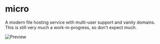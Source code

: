 # micro

A modern file hosting service with multi-user support and vanity domains. This is still very much a work-in-progress, so don't expect much.

![Preview](https://i.imgur.com/BOcUQIM.png)
